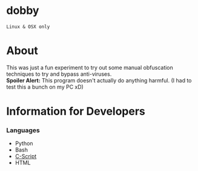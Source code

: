 # dobby
`Linux & OSX only`

# About
This was just a fun experiment to try out some manual obfuscation techniques to try and bypass anti-viruses.<br />
**Spoiler Alert:** This program doesn't actually do anything harmful. (I had to test this a bunch on my PC xD)

# Information for Developers

### Languages
 - Python
 - Bash
 - [C-Script](https://github.com/the-antibody/cscript)
 - HTML

